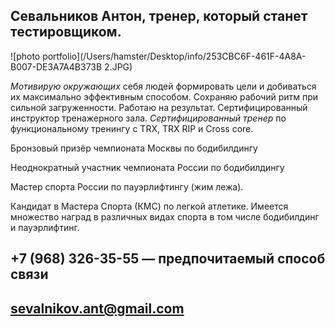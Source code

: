## Севальников Антон, тренер, который станет тестировщиком. 

![photo portfolio](/Users/hamster/Desktop/info/253CBC6F-461F-4A8A-B007-DE3A7A4B373B 2.JPG)

 _Мотивирую окружающих_ себя людей формировать цели и добиваться их максимально эффективным способом. Сохраняю рабочий ритм при сильной загруженности. Работаю на результат. Сертифицированный инструктор тренажерного зала. _Сертифицированный тренер_ по функциональному тренингу с TRX, TRX RIP и Cross core.

Бронзовый призёр чемпионата Москвы по бодибилдингу 

Неоднократный участник чемпионата России по бодибилдингу 

Мастер спорта России по пауэрлифтингу (жим лежа). 

Кандидат в Мастера Спорта (КМС) по легкой атлетике. Имеется множество наград в различных видах спорта в том числе бодибилдинг и пауэрлифтинг.

 ## +7 (968) 326-35-55 — предпочитаемый способ связи
 ## sevalnikov.ant@gmail.com